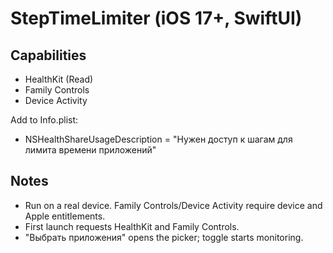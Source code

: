 # StepTimeLimiter (iOS 17+, SwiftUI)

## Capabilities
- HealthKit (Read)
- Family Controls
- Device Activity

Add to Info.plist:
- NSHealthShareUsageDescription = "Нужен доступ к шагам для лимита времени приложений"

## Notes
- Run on a real device. Family Controls/Device Activity require device and Apple entitlements.
- First launch requests HealthKit and Family Controls.
- "Выбрать приложения" opens the picker; toggle starts monitoring.
